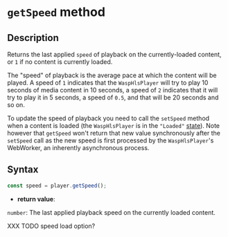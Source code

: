 # `getSpeed` method

## Description

Returns the last applied `speed` of playback on the currently-loaded content,
or `1` if no content is currently loaded.

The "speed" of playback is the average pace at which the content will be played.
A speed of `1` indicates that the `WaspHlsPlayer` will try to play 10 seconds of
media content in 10 seconds, a speed of `2` indicates that it will try to play
it in 5 seconds, a speed of `0.5`, and that will be 20 seconds and so on.

To update the speed of playback you need to call the `setSpeed` method when a
content is loaded (the `WaspHlsPlayer` is in the `"Loaded"`
[state](../Basic_Methods/getPlayerState.md)). Note however that `getSpeed` won't
return that new value synchronously after the `setSpeed` call as the new speed
is first processed by the `WaspHlsPlayer`'s WebWorker, an inherently
asynchronous process.

## Syntax

```js
const speed = player.getSpeed();
```

- **return value**:

`number`: The last applied playback speed on the currently loaded content.

XXX TODO speed load option?
